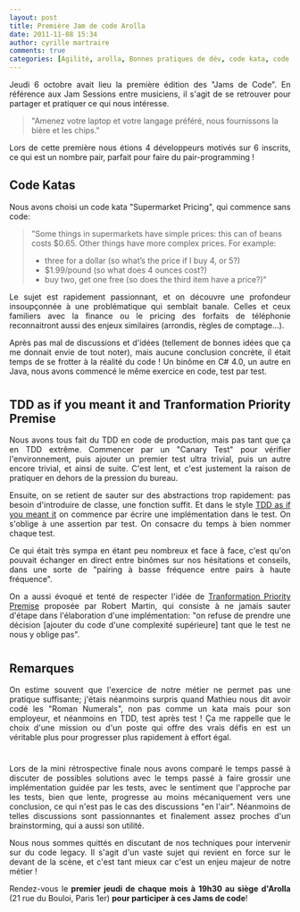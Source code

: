 ```yaml
---
layout: post
title: Première Jam de code Arolla
date: 2011-11-08 15:34
author: cyrille martraire
comments: true
categories: [Agilité, arolla, Bonnes pratiques de dév, code kata, code legacy, Evénements, jam, Programmation, TDD]
---
```

<p style="text-align: justify;">Jeudi 6 octobre avait lieu la première édition des "Jams de Code". En référence aux Jam Sessions entre musiciens, il s'agit de se retrouver pour partager et pratiquer ce qui nous intéresse.</p>

<blockquote>"Amenez votre laptop et votre langage préféré, nous fournissons la bière et les chips."</blockquote>

<p style="text-align: justify;">Lors de cette première nous étions 4 développeurs motivés sur 6 inscrits, ce qui est un nombre pair, parfait pour faire du pair-programming !</p>

<h2 style="text-align: justify;">Code Katas</h2>

<p style="text-align: justify;">Nous avons choisi un code kata "Supermarket Pricing", qui commence sans code:</p>

<blockquote>"Some things in supermarkets have simple prices: this can of beans costs $0.65. Other things have more complex prices. For example:
<ul>
    <li>three for a dollar (so what’s the price if I buy 4, or 5?)</li>
    <li>$1.99/pound (so what does 4 ounces cost?)</li>
    <li>buy two, get one free (so does the third item have a price?)"</li>
</ul>
</blockquote>

<p style="text-align: justify;">Le sujet est rapidement passionnant, et on découvre une profondeur insoupçonnée à une problématique qui semblait banale. Celles et ceux familiers avec la finance ou le pricing des forfaits de téléphonie reconnaitront aussi des enjeux similaires (arrondis, règles de comptage...).</p>

<p style="text-align: justify;">Après pas mal de discussions et d'idées (tellement de bonnes idées que ça me donnait envie de tout noter), mais aucune conclusion concrète, il était temps de se frotter à la réalité du code ! Un binôme en C# 4.0, un autre en Java, nous avons commencé le même exercice en code, test par test.</p>

<h1 style="text-align: justify;"></h1>

<h2 style="text-align: justify;">TDD as if you meant it and Tranformation Priority Premise</h2>

<p style="text-align: justify;">Nous avons tous fait du TDD en code de production, mais pas tant que ça en TDD extrême. Commencer par un "Canary Test" pour vérifier l'environnement, puis ajouter un premier test ultra trivial, puis un autre encore trivial, et ainsi de suite. C'est lent, et c'est justement la raison de pratiquer en dehors de la pression du bureau.</p>

<p style="text-align: justify;">Ensuite, on se retient de sauter sur des abstractions trop rapidement: pas besoin d'introduire de classe, une fonction suffit. Et dans le style <a href="http://gojko.net/2009/02/27/thought-provoking-tdd-exercise-at-the-software-craftsmanship-conference/">TDD as if you meant it</a> on commence par écrire une implémentation dans le test. On s'oblige à une assertion par test. On consacre du temps à bien nommer chaque test.</p>

<p style="text-align: justify;">Ce qui était très sympa en étant peu nombreux et face à face, c'est qu'on pouvait échanger en direct entre binômes sur nos hésitations et conseils, dans une sorte de "pairing à basse fréquence entre pairs à haute fréquence".</p>

<p style="text-align: justify;">On a aussi évoqué et tenté de respecter l'idée de <a href="http://cleancoder.posterous.com/the-transformation-priority-premise">Tranformation Priority Premise</a> proposée par Robert Martin, qui consiste à ne jamais sauter d'étape dans l'élaboration d'une implémentation: "on refuse de prendre une décision [ajouter du code d'une complexité supérieure] tant que le test ne nous y oblige pas".</p>

<h1 style="text-align: justify;"></h1>

<h2 style="text-align: justify;">Remarques</h2>

<p style="text-align: justify;">On estime souvent que l'exercice de notre métier ne permet pas une pratique suffisante; j'étais néanmoins surpris quand Mathieu nous dit avoir codé les "Roman Numerals", non pas comme un kata mais pour son employeur, et néanmoins en TDD, test après test ! Ça me rappelle que le choix d'une mission ou d'un poste qui offre des vrais défis en est un véritable plus pour progresser plus rapidement à effort égal.</p>

<h1 style="text-align: justify;"></h1>

<p style="text-align: justify;">Lors de la mini rétrospective finale nous avons comparé le temps passé à discuter de possibles solutions avec le temps passé à faire grossir une implémentation guidée par les tests, avec le sentiment que l'approche par les tests, bien que lente, progresse au moins mécaniquement vers une conclusion, ce qui n'est pas le cas des discussions "en l'air". Néanmoins de telles discussions sont passionnantes et finalement assez proches d'un brainstorming, qui a aussi son utilité.</p>

<p style="text-align: justify;">Nous nous sommes quittés en discutant de nos techniques pour intervenir sur du code legacy. Il s'agit d'un vaste sujet qui revient en force sur le devant de la scène, et c'est tant mieux car c'est un enjeu majeur de notre métier !</p>

<p style="text-align: justify;">Rendez-vous le<strong> premier jeudi de chaque mois à 19h30 au siège d'Arolla</strong> (21 rue du Bouloi, Paris 1er) <strong>pour participer à ces Jams de code</strong>!</p>
